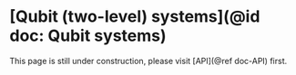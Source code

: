 # [Qubit (two-level) systems](@id doc: Qubit systems)

This page is still under construction, please visit [API](@ref doc-API) first.